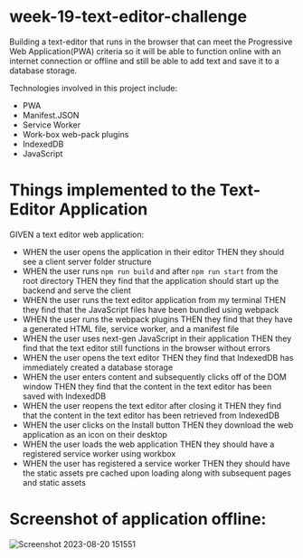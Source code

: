 # week-19-text-editor-challenge

Building a text-editor that runs in the browser that can meet the Progressive Web Application(PWA) criteria so it will be able to function online with an internet connection or offline and still be able to add text and save it to a database storage.

Technologies involved in this project include:

- PWA
- Manifest.JSON
- Service Worker
- Work-box web-pack plugins
- IndexedDB
- JavaScript

# Things implemented to the Text-Editor Application

GIVEN a text editor web application:

- WHEN the user opens the application in their editor
THEN they should see a client server folder structure
- WHEN the user runs `npm run build` and after `npm run start` from the root directory
THEN they find that the application should start up the backend and serve the client 
- WHEN the user runs the text editor application from my terminal
THEN they find that the JavaScript files have been bundled using webpack
- WHEN the user runs the webpack plugins
THEN they find that they have a generated HTML file, service worker, and a manifest file
- WHEN the user uses next-gen JavaScript in their application
THEN they find that the text editor still functions in the browser without errors
- WHEN the user opens the text editor
THEN they find that IndexedDB has immediately created a database storage
- WHEN the user enters content and subsequently clicks off of the DOM window
THEN they find that the content in the text editor has been saved with IndexedDB
- WHEN the user reopens the text editor after closing it
THEN they find that the content in the text editor has been retrieved from  IndexedDB
- WHEN the user clicks on the Install button
THEN they download the web application as an icon on their desktop
- WHEN the user loads the web application
THEN they should have a registered service worker using workbox
- WHEN the user has registered a service worker
THEN they should have the static assets pre cached upon loading along with subsequent pages and static assets

# Screenshot of application offline:

![Screenshot 2023-08-20 151551](https://github.com/AJosueBN/text-editor-challenge/assets/129113539/b792834e-e572-43e3-bc28-a89d394d1d30)

